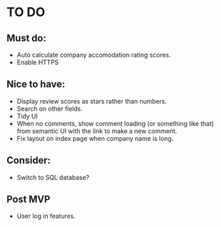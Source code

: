 # TO DO

## Must do:
+ Auto calculate company accomodation rating scores.
+ Enable HTTPS

## Nice to have:
+ Display review scores as stars rather than numbers.
+ Search on other fields.
+ Tidy UI
+ When no comments, show comment loading (or something like that) from semantic UI with the link to make a new comment. 
+ Fix layout on index page when company name is long.

## Consider:
+ Switch to SQL database?

## Post MVP
+ User log in features.